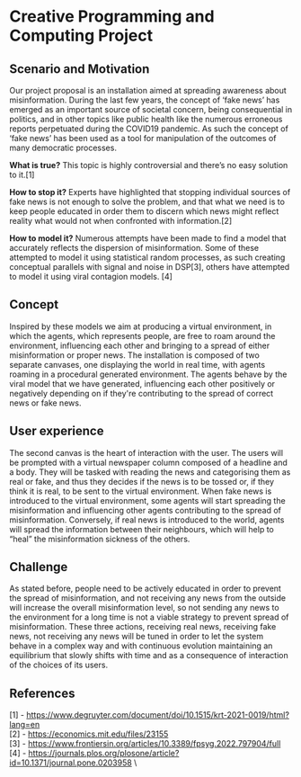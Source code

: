 # Creative Programming and Computing Project


## Scenario and Motivation
Our project proposal is an installation aimed at spreading awareness about misinformation.
During the last few years, the concept of ‘fake news’ has emerged as an important source of societal concern, being consequential in politics, and in other topics like public health like the numerous erroneous reports perpetuated during the COVID19 pandemic. As such the concept of ‘fake news’ has been used as a tool for manipulation of the outcomes of many democratic processes.

**What is true?** This topic is highly controversial and there’s no easy solution to it.[1]

**How to stop it?** Experts have highlighted that stopping individual sources of fake news is not enough to solve the problem, and that what we need is to keep people educated in order them to discern which news might reflect reality what would not when confronted with information.[2]

**How to model it?** Numerous attempts have been made to find a model that accurately reflects the dispersion of misinformation. Some of these attempted to model it using statistical random processes, as such creating conceptual parallels with signal and noise in DSP[3], others have attempted to model it using viral contagion models. [4]

## Concept
Inspired by these models we aim at producing a virtual environment, in which the agents, which represents people, are free to roam around the environment, influencing each other and bringing to a spread of either misinformation or proper news.
The installation is composed of two separate canvases, one displaying the world in real time, with agents roaming in a procedural generated environment. The agents behave by the viral model that we have generated, influencing each other positively or negatively depending on if they're contributing to the spread of correct news or fake news.

## User experience
The second canvas is the heart of interaction with the user. The users will be prompted with a virtual newspaper column composed of a headline and a body. They will be tasked with reading the news and categorising them as real or fake, and thus they decides if the news is to be tossed or, if they think it is real, to be sent to the virtual environment.
When fake news is introduced to the virtual environment, some agents will start spreading the misinformation and influencing other agents contributing to the spread of misinformation.
Conversely, if real news is introduced to the world, agents will spread the information between their neighbours, which will help to “heal” the misinformation sickness of the others.

## Challenge
As stated before, people need to be actively educated in order to prevent the spread of misinformation, and not receiving any news from the outside will increase the overall misinformation level, so not sending any news to the environment for a long time is not a viable strategy to prevent spread of misinformation.
These three actions, receiving real news, receiving fake news, not receiving any news will be tuned in order to let the system behave in a complex way and with continuous evolution maintaining an equilibrium that slowly shifts with time and as a consequence of interaction of the choices of its users.

## References 

[1] - https://www.degruyter.com/document/doi/10.1515/krt-2021-0019/html?lang=en \
[2] - https://economics.mit.edu/files/23155 \
[3] - https://www.frontiersin.org/articles/10.3389/fpsyg.2022.797904/full \
[4] - https://journals.plos.org/plosone/article?id=10.1371/journal.pone.0203958 \




